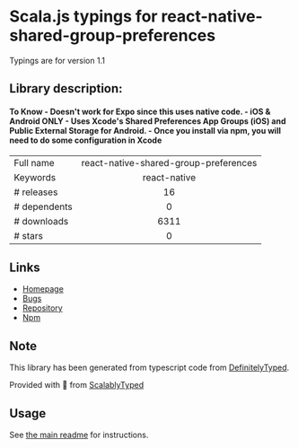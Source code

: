 
# Scala.js typings for react-native-shared-group-preferences

Typings are for version 1.1

## Library description:
#### To Know - Doesn't work for Expo since this uses native code. - iOS & Android ONLY - Uses Xcode's Shared Preferences App Groups (iOS) and Public External Storage for Android. - Once you install via npm, you will need to do some configuration in Xcode

|                    |                 |
| ------------------ | :-------------: |
| Full name          | react-native-shared-group-preferences |
| Keywords           | react-native |
| # releases         | 16 |
| # dependents       | 0 |
| # downloads        | 6311 |
| # stars            | 0 |

## Links
- [Homepage](https://github.com/KjellConnelly/react-native-shared-group-preferences#readme)
- [Bugs](https://github.com/KjellConnelly/react-native-shared-group-preferences/issues)
- [Repository](https://github.com/KjellConnelly/react-native-shared-group-preferences)
- [Npm](https://www.npmjs.com/package/react-native-shared-group-preferences)
    


## Note
This library has been generated from typescript code from [DefinitelyTyped](https://definitelytyped.org).

Provided with :purple_heart: from [ScalablyTyped](https://github.com/oyvindberg/ScalablyTyped)

## Usage
See [the main readme](../../readme.md) for instructions.


